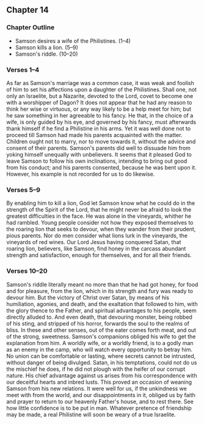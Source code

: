 ## Chapter 14

### Chapter Outline

- Samson desires a wife of the Philistines. (1–4)
- Samson kills a lion. (5–9)
- Samson's riddle. (10–20)

### Verses 1–4

As far as Samson's marriage was a common case, it was weak and foolish of him to set his affections upon a daughter of the Philistines. Shall one, not only an Israelite, but a Nazarite, devoted to the Lord, covet to become one with a worshipper of Dagon? It does not appear that he had any reason to think her wise or virtuous, or any way likely to be a help meet for him; but he saw something in her agreeable to his fancy. He that, in the choice of a wife, is only guided by his eye, and governed by his fancy, must afterwards thank himself if he find a Philistine in his arms. Yet it was well done not to proceed till Samson had made his parents acquainted with the matter. Children ought not to marry, nor to move towards it, without the advice and consent of their parents. Samson's parents did well to dissuade him from yoking himself unequally with unbelievers. It seems that it pleased God to leave Samson to follow his own inclinations, intending to bring out good from his conduct; and his parents consented, because he was bent upon it. However, his example is not recorded for us to do likewise.

### Verses 5–9

By enabling him to kill a lion, God let Samson know what he could do in the strength of the Spirit of the Lord, that he might never be afraid to look the greatest difficulties in the face. He was alone in the vineyards, whither he had rambled. Young people consider not how they exposed themselves to the roaring lion that seeks to devour, when they wander from their prudent, pious parents. Nor do men consider what lions lurk in the vineyards, the vineyards of red wines. Our Lord Jesus having conquered Satan, that roaring lion, believers, like Samson, find honey in the carcass abundant strength and satisfaction, enough for themselves, and for all their friends.

### Verses 10–20

Samson's riddle literally meant no more than that he had got honey, for food and for pleasure, from the lion, which in its strength and fury was ready to devour him. But the victory of Christ over Satan, by means of his humiliation, agonies, and death, and the exaltation that followed to him, with the glory thence to the Father, and spiritual advantages to his people, seem directly alluded to. And even death, that devouring monster, being robbed of his sting, and stripped of his horror, forwards the soul to the realms of bliss. In these and other senses, out of the eater comes forth meat, and out of the strong, sweetness. Samson's companions obliged his wife to get the explanation from him. A worldly wife, or a worldly friend, is to a godly man as an enemy in the camp, who will watch every opportunity to betray him. No union can be comfortable or lasting, where secrets cannot be intrusted, without danger of being divulged. Satan, in his temptations, could not do us the mischief he does, if he did not plough with the heifer of our corrupt nature. His chief advantage against us arises from his correspondence with our deceitful hearts and inbred lusts. This proved an occasion of weaning Samson from his new relations. It were well for us, if the unkindness we meet with from the world, and our disappointments in it, obliged us by faith and prayer to return to our heavenly Father's house, and to rest there. See how little confidence is to be put in man. Whatever pretence of friendship may be made, a real Philistine will soon be weary of a true Israelite.

